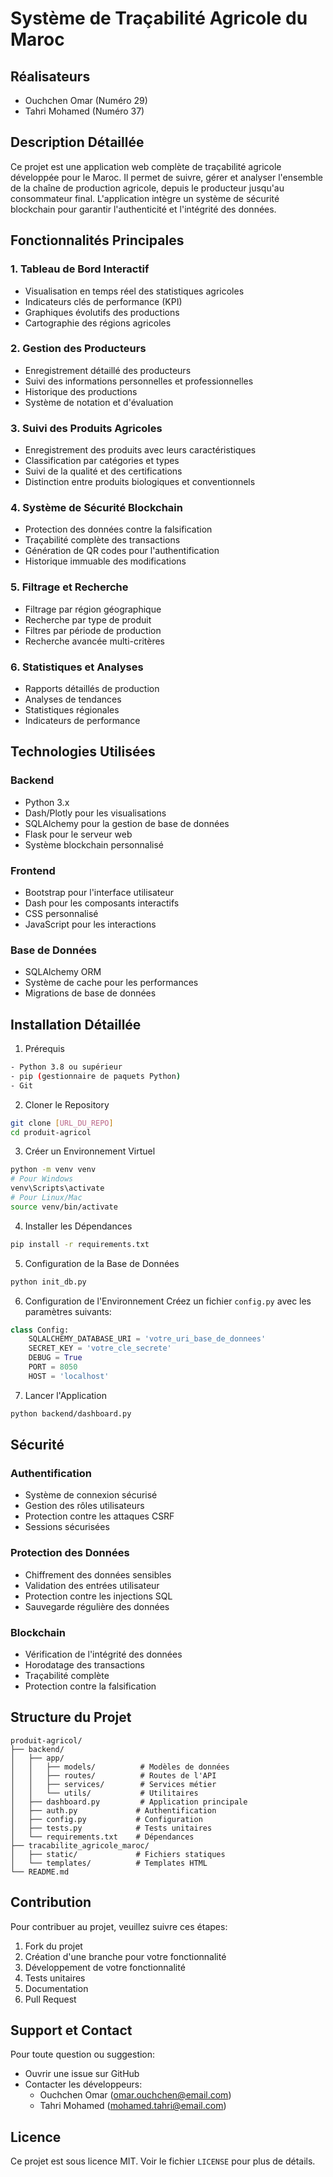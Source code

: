 # Système de Traçabilité Agricole du Maroc

## Réalisateurs
- Ouchchen Omar (Numéro 29)
- Tahri Mohamed (Numéro 37)

## Description Détaillée
Ce projet est une application web complète de traçabilité agricole développée pour le Maroc. Il permet de suivre, gérer et analyser l'ensemble de la chaîne de production agricole, depuis le producteur jusqu'au consommateur final. L'application intègre un système de sécurité blockchain pour garantir l'authenticité et l'intégrité des données.

## Fonctionnalités Principales

### 1. Tableau de Bord Interactif
- Visualisation en temps réel des statistiques agricoles
- Indicateurs clés de performance (KPI)
- Graphiques évolutifs des productions
- Cartographie des régions agricoles

### 2. Gestion des Producteurs
- Enregistrement détaillé des producteurs
- Suivi des informations personnelles et professionnelles
- Historique des productions
- Système de notation et d'évaluation

### 3. Suivi des Produits Agricoles
- Enregistrement des produits avec leurs caractéristiques
- Classification par catégories et types
- Suivi de la qualité et des certifications
- Distinction entre produits biologiques et conventionnels

### 4. Système de Sécurité Blockchain
- Protection des données contre la falsification
- Traçabilité complète des transactions
- Génération de QR codes pour l'authentification
- Historique immuable des modifications

### 5. Filtrage et Recherche
- Filtrage par région géographique
- Recherche par type de produit
- Filtres par période de production
- Recherche avancée multi-critères

### 6. Statistiques et Analyses
- Rapports détaillés de production
- Analyses de tendances
- Statistiques régionales
- Indicateurs de performance

## Technologies Utilisées

### Backend
- Python 3.x
- Dash/Plotly pour les visualisations
- SQLAlchemy pour la gestion de base de données
- Flask pour le serveur web
- Système blockchain personnalisé

### Frontend
- Bootstrap pour l'interface utilisateur
- Dash pour les composants interactifs
- CSS personnalisé
- JavaScript pour les interactions

### Base de Données
- SQLAlchemy ORM
- Système de cache pour les performances
- Migrations de base de données

## Installation Détaillée

1. Prérequis
```bash
- Python 3.8 ou supérieur
- pip (gestionnaire de paquets Python)
- Git
```

2. Cloner le Repository
```bash
git clone [URL_DU_REPO]
cd produit-agricol
```

3. Créer un Environnement Virtuel
```bash
python -m venv venv
# Pour Windows
venv\Scripts\activate
# Pour Linux/Mac
source venv/bin/activate
```

4. Installer les Dépendances
```bash
pip install -r requirements.txt
```

5. Configuration de la Base de Données
```bash
python init_db.py
```

6. Configuration de l'Environnement
Créez un fichier `config.py` avec les paramètres suivants:
```python
class Config:
    SQLALCHEMY_DATABASE_URI = 'votre_uri_base_de_donnees'
    SECRET_KEY = 'votre_cle_secrete'
    DEBUG = True
    PORT = 8050
    HOST = 'localhost'
```

7. Lancer l'Application
```bash
python backend/dashboard.py
```

## Sécurité

### Authentification
- Système de connexion sécurisé
- Gestion des rôles utilisateurs
- Protection contre les attaques CSRF
- Sessions sécurisées

### Protection des Données
- Chiffrement des données sensibles
- Validation des entrées utilisateur
- Protection contre les injections SQL
- Sauvegarde régulière des données

### Blockchain
- Vérification de l'intégrité des données
- Horodatage des transactions
- Traçabilité complète
- Protection contre la falsification

## Structure du Projet
```
produit-agricol/
├── backend/
│   ├── app/
│   │   ├── models/          # Modèles de données
│   │   ├── routes/          # Routes de l'API
│   │   ├── services/        # Services métier
│   │   └── utils/           # Utilitaires
│   ├── dashboard.py         # Application principale
│   ├── auth.py             # Authentification
│   ├── config.py           # Configuration
│   ├── tests.py            # Tests unitaires
│   └── requirements.txt    # Dépendances
├── tracabilite_agricole_maroc/
│   ├── static/             # Fichiers statiques
│   └── templates/          # Templates HTML
└── README.md
```

## Contribution
Pour contribuer au projet, veuillez suivre ces étapes:

1. Fork du projet
2. Création d'une branche pour votre fonctionnalité
3. Développement de votre fonctionnalité
4. Tests unitaires
5. Documentation
6. Pull Request

## Support et Contact
Pour toute question ou suggestion:
- Ouvrir une issue sur GitHub
- Contacter les développeurs:
  - Ouchchen Omar (omar.ouchchen@email.com)
  - Tahri Mohamed (mohamed.tahri@email.com)

## Licence
Ce projet est sous licence MIT. Voir le fichier `LICENSE` pour plus de détails. 
